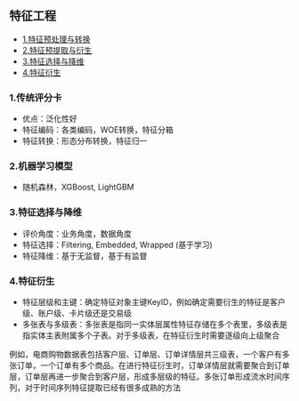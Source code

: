 ## 特征工程
- [1.特征预处理与转换](#1特征预处理与转换)
- [2.特征预提取与衍生](#2特征预提取与衍生)
- [3.特征选择与降维](#3特征选择与降维)
- [4.特征衍生](#4特征衍生)

### 1.传统评分卡
- 优点：泛化性好
- 特征编码：各类编码，WOE转换，特征分箱 
- 特征转换：形态分布转换，特征归一  

### 2.机器学习模型 
- 随机森林，XGBoost, LightGBM
 

### 3.特征选择与降维 
- 评价角度：业务角度，数据角度
- 特征选择：Filtering, Embedded, Wrapped (基于学习)
- 特征降维：基于无监督，基于有监督 

### 4.特征衍生
- 特征层级和主键：确定特征对象主键KeyID，例如确定需要衍生的特征是客户级、账户级、卡片级还是交易级 
- 多张表与多级表：多张表是指同一实体层属性特征存储在多个表里，多级表是指实体主表附属多个子表。对于多级表，在特征衍生时需要逐级向上级聚合 

例如，电商购物数据表包括客户层、订单层、订单详情层共三级表，一个客户有多张订单，一个订单有多个商品。在进行特征衍生时，订单详情层就需要聚合到订单层，订单层再进一步聚合到客户层，形成多层级的特征。多张订单形成流水时间序列，对于时间序列特征提取已经有很多成熟的方法 